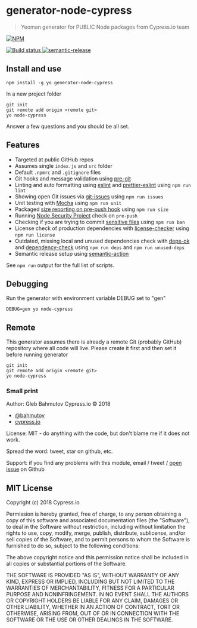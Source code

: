 # generator-node-cypress

> Yeoman generator for PUBLIC Node packages from Cypress.io team

[![NPM][generator-node-cypress-icon] ][generator-node-cypress-url]

[![Build status][generator-node-cypress-ci-image] ][generator-node-cypress-ci-url]
[![semantic-release][semantic-image] ][semantic-url]

## Install and use

    npm install -g yo generator-node-cypress

In a new project folder

    git init
    git remote add origin <remote git>
    yo node-cypress

Answer a few questions and you should be all set.

## Features

* Targeted at public GitHub repos
* Assumes single `index.js` and `src` folder
* Default `.npmrc` and `.gitignore` files
* Git hooks and message validation using [pre-git](https://github.com/bahmutov/pre-git)
* Linting and auto formatting using [eslint](https://eslint.org/) and
  [prettier-eslint](https://github.com/prettier/prettier-eslint-cli) using `npm run lint`
* Showing open Git issues via
  [git-issues](https://github.com/softwarescales/git-issues) using `npm run issues`
* Unit testing with [Mocha](http://mochajs.org/) using `npm run unit`
* Packaged [size reporting on pre-push hook][size] using `npm run size`
* Running [Node Security Project](https://github.com/nodesecurity/nsp) check on `pre-push`
* Checking if you are trying to commit
  [sensitive files](https://github.com/bahmutov/ban-sensitive-files)
  using `npm run ban`
* License check of production dependencies with
  [license-checker](https://www.npmjs.com/package/license-checker) using `npm run license`
* Outdated, missing local and unused dependencies check with
  [deps-ok](https://github.com/bahmutov/deps-ok) and
  [dependency-check](https://www.npmjs.com/package/dependency-check)
  using `npm run deps` and `npm run unused-deps`
* Semantic release setup using [semantic-action](https://github.com/bahmutov/semantic-action)

See `npm run` output for the full list of scripts.

[size]: https://glebbahmutov.com/blog/smaller-published-NPM-modules/

## Debugging

Run the generator with environment variable DEBUG set to "gen"

    DEBUG=gen yo node-cypress

## Remote

This generator assumes there is already a remote Git
(probably GitHub) repository where all code will live. Please create
it first and then set it before running generator

    git init
    git remote add origin <remote git>
    yo node-cypress

### Small print

Author: Gleb Bahmutov Cypress.io &copy; 2018

* [@bahmutov](https://twitter.com/bahmutov)
* [cypress.io](https://www.cypress.io)

License: MIT - do anything with the code, but don't blame me if it does not work.

Spread the word: tweet, star on github, etc.

Support: if you find any problems with this module, email / tweet /
[open issue](https://github.com/cypress-io/generator-node-cypress/issues) on Github

## MIT License

Copyright (c) 2018 Cypress.io

Permission is hereby granted, free of charge, to any person
obtaining a copy of this software and associated documentation
files (the "Software"), to deal in the Software without
restriction, including without limitation the rights to use,
copy, modify, merge, publish, distribute, sublicense, and/or sell
copies of the Software, and to permit persons to whom the
Software is furnished to do so, subject to the following
conditions:

The above copyright notice and this permission notice shall be
included in all copies or substantial portions of the Software.

THE SOFTWARE IS PROVIDED "AS IS", WITHOUT WARRANTY OF ANY KIND,
EXPRESS OR IMPLIED, INCLUDING BUT NOT LIMITED TO THE WARRANTIES
OF MERCHANTABILITY, FITNESS FOR A PARTICULAR PURPOSE AND
NONINFRINGEMENT. IN NO EVENT SHALL THE AUTHORS OR COPYRIGHT
HOLDERS BE LIABLE FOR ANY CLAIM, DAMAGES OR OTHER LIABILITY,
WHETHER IN AN ACTION OF CONTRACT, TORT OR OTHERWISE, ARISING
FROM, OUT OF OR IN CONNECTION WITH THE SOFTWARE OR THE USE OR
OTHER DEALINGS IN THE SOFTWARE.

[generator-node-cypress-icon]: https://nodei.co/npm/generator-node-cypress.svg?downloads=true
[generator-node-cypress-url]: https://npmjs.org/package/generator-node-cypress
[generator-node-cypress-ci-image]: https://travis-ci.org/cypress-io/generator-node-cypress.svg?branch=master
[generator-node-cypress-ci-url]: https://travis-ci.org/cypress-io/generator-node-cypress
[semantic-image]: https://img.shields.io/badge/%20%20%F0%9F%93%A6%F0%9F%9A%80-semantic--release-e10079.svg
[semantic-url]: https://github.com/semantic-release/semantic-release
